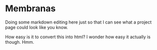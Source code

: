 
# Membranas

Doing some markdown editing here just so that I can see what a project page could look like you know.

How easy is it to convert this into html? I wonder how easy it actually is though. Hmm.
